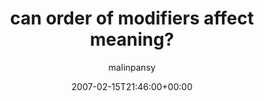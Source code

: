 ---
title: 'can order of modifiers affect meaning?'
posts: 10
hash: 't657'
author: 'malinpansy'
date: 2007-02-15T21:46:00+00:00
sources:
  - http://forums.tokipona.org/viewtopic.php%3Ft=657.html
---